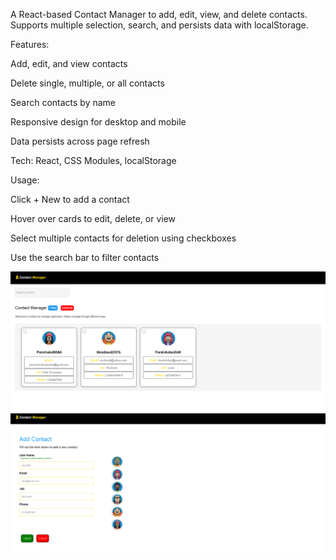 A React-based Contact Manager to add, edit, view, and delete contacts. Supports multiple selection, search, and persists data with localStorage.

Features:

Add, edit, and view contacts

Delete single, multiple, or all contacts

Search contacts by name

Responsive design for desktop and mobile

Data persists across page refresh

Tech: React, CSS Modules, localStorage

Usage:

Click + New to add a contact

Hover over cards to edit, delete, or view

Select multiple contacts for deletion using checkboxes

Use the search bar to filter contacts






![image Alt](https://github.com/parichabd/Parichehr-Abedzadeh_week14/blob/main/vite-project/Screenshot%20(129).png?raw=true)
![image Alt](https://github.com/parichabd/Parichehr-Abedzadeh_week14/blob/main/vite-project/Screenshot%20(130).png?raw=true)

